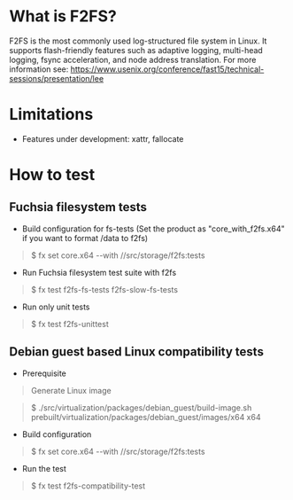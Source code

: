 What is F2FS?
=============
F2FS is the most commonly used log-structured file system in Linux. It supports
flash-friendly features such as adaptive logging, multi-head logging, fsync acceleration,
and node address translation.
For more information see: https://www.usenix.org/conference/fast15/technical-sessions/presentation/lee

Limitations
=============
* Features under development: xattr, fallocate

How to test
=============
Fuchsia filesystem tests
-------------
* Build configuration for fs-tests
(Set the product as "core_with_f2fs.x64" if you want to format /data to f2fs)
> $ fx set core.x64 --with //src/storage/f2fs:tests

* Run Fuchsia filesystem test suite with f2fs
> $ fx test f2fs-fs-tests f2fs-slow-fs-tests

* Run only unit tests
> $ fx test f2fs-unittest

Debian guest based Linux compatibility tests
-------------
* Prerequisite
> Generate Linux image

> $ ./src/virtualization/packages/debian_guest/build-image.sh \
>   prebuilt/virtualization/packages/debian_guest/images/x64 x64

* Build configuration
> $ fx set core.x64 --with //src/storage/f2fs:tests

* Run the test
> $ fx test f2fs-compatibility-test
